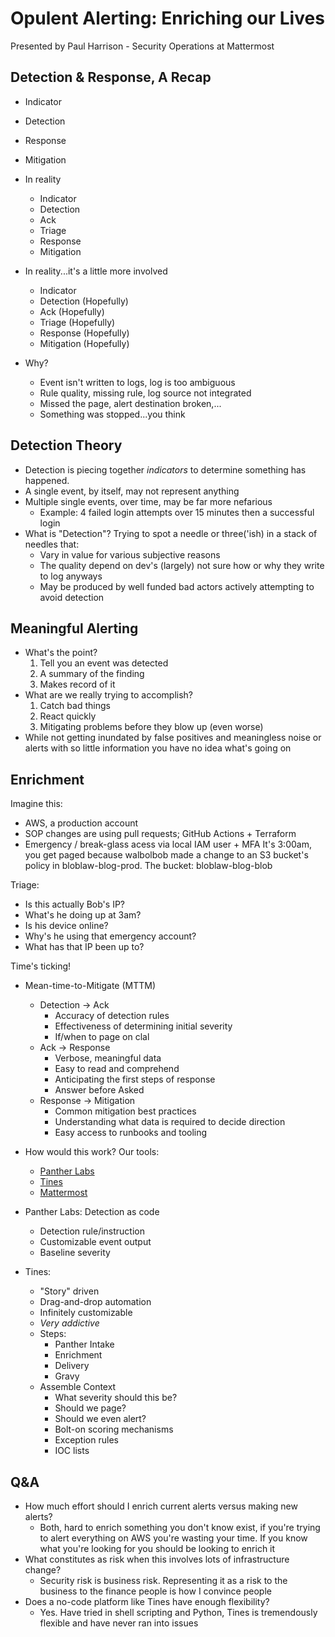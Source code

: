 # Opulent Alerting: Enriching our Lives

Presented by Paul Harrison - Security Operations at Mattermost

## Detection & Response, A Recap

- Indicator
- Detection
- Response
- Mitigation

- In reality
    - Indicator
    - Detection
    - Ack
    - Triage
    - Response
    - Mitigation

- In reality...it's a little more involved
    - Indicator
    - Detection (Hopefully)
    - Ack (Hopefully)
    - Triage (Hopefully)
    - Response (Hopefully)
    - Mitigation (Hopefully)

- Why?
    - Event isn't written to logs, log is too ambiguous
    - Rule quality, missing rule, log source not integrated
    - Missed the page, alert destination broken,...
    - Something was stopped...you think

## Detection Theory

- Detection is piecing together *indicators* to determine something has happened.
- A single event, by itself, may not represent anything
- Multiple single events, over time, may be far more nefarious
    - Example: 4 failed login attempts over 15 minutes then a successful login
- What is "Detection"? Trying to spot a needle or three('ish) in a stack of needles that:
    - Vary in value for various subjective reasons
    - The quality depend on dev's (largely) not sure how or why they write to log anyways
    - May be produced by well funded bad actors actively attempting to avoid detection

## Meaningful Alerting

- What's the point?
    1. Tell you an event was detected
    2. A summary of the finding
    3. Makes record of it
- What are we really trying to accomplish?
    1. Catch bad things
    2. React quickly
    3. Mitigating problems before they blow up (even worse)
- While not getting inundated by false positives and meaningless noise or alerts with so little information you have no idea what's going on

## Enrichment

Imagine this:
- AWS, a production account
- SOP changes are using pull requests; GitHub Actions + Terraform
- Emergency / break-glass acess via local IAM user + MFA
It's 3:00am, you get paged because walbolbob made a change to an S3 bucket's policy in bloblaw-blog-prod. The bucket: bloblaw-blog-blob

Triage:
- Is this actually Bob's IP?
- What's he doing up at 3am?
- Is his device online?
- Why's he using that emergency account?
- What has that IP been up to?

Time's ticking!

- Mean-time-to-Mitigate (MTTM)
    - Detection -> Ack
        - Accuracy of detection rules
        - Effectiveness of determining initial severity
        - If/when to page on clal
    - Ack -> Response
        - Verbose, meaningful data
        - Easy to read and comprehend
        - Anticipating the first steps of response
        - Answer before Asked
    - Response -> Mitigation
        - Common mitigation best practices
        - Understanding what data is required to decide direction
        - Easy access to runbooks and tooling

- How would this work? Our tools:
    - [Panther Labs](https://panther.com/)
    - [Tines](https://tines.com/)
    - [Mattermost](https://mattermost.com/)
- Panther Labs: Detection as code
    - Detection rule/instruction
    - Customizable event output
    - Baseline severity
- Tines:
    - "Story" driven
    - Drag-and-drop automation
    - Infinitely customizable
    - _Very addictive_
    - Steps:
        - Panther Intake
        - Enrichment
        - Delivery
        - Gravy
    - Assemble Context
        - What severity should this be?
        - Should we page?
        - Should we even alert?
        - Bolt-on scoring mechanisms
        - Exception rules
        - IOC lists

## Q&A

- How much effort should I enrich current alerts versus making new alerts?
    - Both, hard to enrich something you don't know exist, if you're trying to alert everything on AWS you're wasting your time. If you know what you're looking for you should be looking to enrich it
- What constitutes as risk when this involves lots of infrastructure change?
    - Security risk is business risk. Representing it as a risk to the business to the finance people is how I convince people
- Does a no-code platform like Tines have enough flexibility?
    - Yes. Have tried in shell scripting and Python, Tines is tremendously flexible and have never ran into issues
